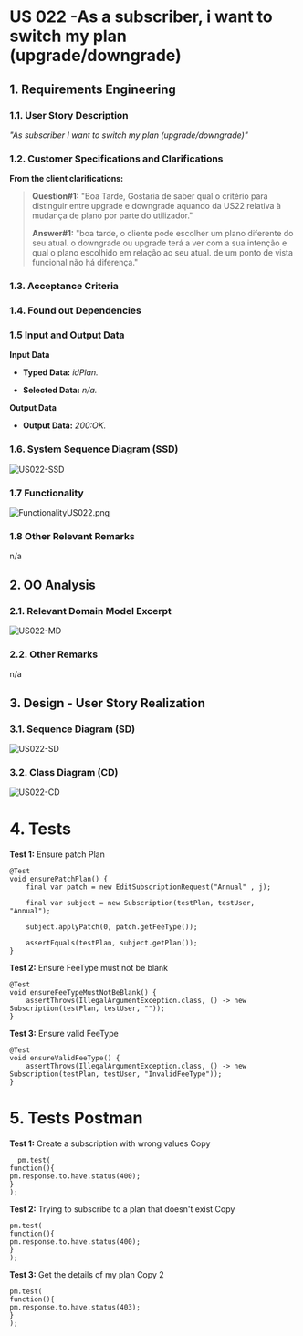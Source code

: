 # US 022 -As a subscriber, i want to switch my plan (upgrade/downgrade)


## 1. Requirements Engineering

### 1.1. User Story Description

*"As subscriber I want to switch my plan (upgrade/downgrade)"*

### 1.2. Customer Specifications and Clarifications 

**From the client clarifications:**

> **Question#1:** "Boa Tarde, Gostaria de saber qual o critério para distinguir entre upgrade e downgrade aquando da US22 relativa à mudança de plano por parte do utilizador."
>
> **Answer#1:** "boa tarde,
o cliente pode escolher um plano diferente do seu atual. o downgrade ou upgrade terá a ver com a sua intenção e qual o plano escolhido em relação ao seu atual. de um ponto de vista funcional não há diferença."

### 1.3. Acceptance Criteria


### 1.4. Found out Dependencies



### 1.5 Input and Output Data

**Input Data**
* **Typed Data:**
  *idPlan.*

* **Selected Data:**
  *n/a.*

**Output Data**
* **Output Data:**
  *200:OK.*


### 1.6. System Sequence Diagram (SSD)

![US022-SSD](US022-SSD.svg)

### 1.7 Functionality

![FunctionalityUS022.png](US022.png)

### 1.8 Other Relevant Remarks

n/a

## 2. OO Analysis

### 2.1. Relevant Domain Model Excerpt

![US022-MD](US022-MD.svg)

### 2.2. Other Remarks

n/a

## 3. Design - User Story Realization

### 3.1. Sequence Diagram (SD)

![US022-SD](US022-SD.svg)

### 3.2. Class Diagram (CD)

![US022-CD](US022-CD.svg)

# 4. Tests 

**Test 1:** Ensure patch Plan

   	@Test
    void ensurePatchPlan() {
        final var patch = new EditSubscriptionRequest("Annual" , j);

        final var subject = new Subscription(testPlan, testUser, "Annual");

        subject.applyPatch(0, patch.getFeeType());

        assertEquals(testPlan, subject.getPlan());
    }

**Test 2:** Ensure FeeType must not be blank

    @Test
    void ensureFeeTypeMustNotBeBlank() {
        assertThrows(IllegalArgumentException.class, () -> new Subscription(testPlan, testUser, ""));
    }

**Test 3:** Ensure valid FeeType

    @Test
    void ensureValidFeeType() {
        assertThrows(IllegalArgumentException.class, () -> new Subscription(testPlan, testUser, "InvalidFeeType"));
    }

# 5. Tests Postman

**Test 1:** Create a subscription with wrong values Copy

      pm.test(
    function(){
    pm.response.to.have.status(400);
    }
    );

**Test 2:** Trying to subscribe to a plan that doesn't exist Copy
    
    pm.test(
    function(){
    pm.response.to.have.status(400);
    }
    );

**Test 3:** Get the details of my plan Copy 2
    
    pm.test(
    function(){
    pm.response.to.have.status(403);
    }
    );
